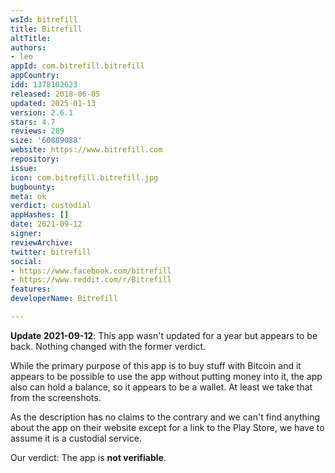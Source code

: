 ```yaml
---
wsId: bitrefill
title: Bitrefill
altTitle: 
authors:
- leo
appId: com.bitrefill.bitrefill
appCountry: 
idd: 1378102623
released: 2018-06-05
updated: 2025-01-13
version: 2.6.1
stars: 4.7
reviews: 289
size: '60889088'
website: https://www.bitrefill.com
repository: 
issue: 
icon: com.bitrefill.bitrefill.jpg
bugbounty: 
meta: ok
verdict: custodial
appHashes: []
date: 2021-09-12
signer: 
reviewArchive:
twitter: bitrefill
social:
- https://www.facebook.com/bitrefill
- https://www.reddit.com/r/Bitrefill
features: 
developerName: Bitrefill

---
```


**Update 2021-09-12**: This app wasn't updated for a year but appears to be
back. Nothing changed with the former verdict.

While the primary purpose of this app is to buy stuff with Bitcoin and it appears
to be possible to use the app without putting money into it, the app also can
hold a balance, so it appears to be a wallet. At least we take that from the
screenshots.

As the description has no claims to the contrary and we can't find anything about
the app on their website except for a link to the Play Store, we have to assume
it is a custodial service.

Our verdict: The app is **not verifiable**.
